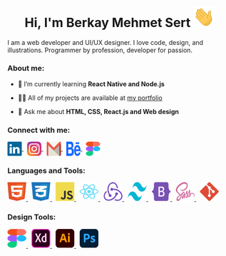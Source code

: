 <h1 align="center">
 Hi, I'm Berkay Mehmet Sert 
<img src = "./assets/wave.gif" width = "48"/>
</h1>

<p align="left">
I am a web developer and UI/UX designer. I love code, design, and illustrations. Programmer by profession, developer for passion.
</p>
<h3>About me:</h3> 

- 🌱 I’m currently learning **React Native and Node.js**

- 👨‍💻 All of my projects are available at [my portfolio](https://www.figma.com/@BerkayMSert)

- 💬 Ask me about **HTML, CSS, React.js and Web design**

<h3 align="left">Connect with me:</h3>
<p align="left">

<a href="https://linkedin.com/in/berkaymsert/" target="blank">

<img align="center" src="./assets/linkedin-icon-2.svg" alt="https://linkedin.com/in/berkaymsert/" height="32" width="32" />
</a>

<a href="https://instagram.com/https://www.instagram.com/berkaysert.h" target="blank">
<img style="margin-left: 8px" align="center" src="./assets/instagram.svg" alt="https://www.instagram.com/berkaysert.h" height="32" width="32" />
</a>

<a href="mailto:berkaymehmetsert@gmail.com" target="blank">
<img style="margin-left: 8px" align="center" src="./assets/gmail.svg" alt="berkaymehmetsert@gmail.com" height="32" width="32" />
</a>
<a href="https://www.behance.net/berkaysert" target="blank">
<img style="margin-left: 8px" align="center" src="./assets/behance.svg" alt="behance.net/berkaysert" height="32" width="32" />
</a>
<a href="https://www.figma.com/@BerkayMSert" target="blank">
<img style="margin-left: 8px" align="center" src="./assets/figma.svg" alt="figma.com/@BerkayMSert" height="32" width="32" />
</a>
</p>

<h3 align="left">Languages and Tools:</h3>

<p align="left"> 

<a href="https://www.w3schools.com/html" target="_blank" rel="noreferrer"> 
<img src="./assets/html.svg" alt="HTML5" width="42" height="42"/> 
</a> 
<a href="https://www.w3schools.com/css" target="_blank" rel="noreferrer"> 
<img style="margin-left: 8px" src="./assets/css.svg" alt="CSS3" width="42" height="42"/> 
</a> 
<a href="https://www.w3schools.com/js" target="_blank" rel="noreferrer"> 
<img style="margin-left: 8px" src="./assets/javaScript.svg" alt="JS" width="42" height="42"/> 
</a> 
<a href="https://reactjs.org/" target="_blank" rel="noreferrer"> 
<img style="margin-left: 8px" src="./assets/react.svg" alt="React.js" width="42" height="42"/> 
</a> 
<a href="https://redux-toolkit.js.org/" target="_blank" rel="noreferrer"> 
<img style="margin-left: 8px" src="./assets/redux.svg" alt="Redux" width="42" height="42"/> 
</a> 
<a href="https://tailwindcss.com/" target="_blank" rel="noreferrer"> 
<img style="margin-left: 8px" src="./assets/tailwind.svg" alt="Tailwind CSS" width="42" height="42"/> 
</a> 
<a href="https://getbootstrap.com/" target="_blank" rel="noreferrer"> 
<img style="margin-left: 8px" src="./assets/bootstrap.svg" alt="Bootstrap" width="42" height="42"/> 
</a> 
<a href="https://sass-lang.com/" target="_blank" rel="noreferrer"> 
<img style="margin-left: 8px" src="./assets/sass.svg" alt="SASS" width="42" height="42"/> 
</a> 
<a href="https://git-scm.com/" target="_blank" rel="noreferrer"> 
<img style="margin-left: 8px" src="./assets/git.svg" alt="GIT" width="42" height="42"/> 
</a> 

</p>

<h3 align="left">Design Tools:</h3>

<p align="left"> 

<a href="https://www.figma.com/" target="_blank" rel="noreferrer"> 
<img src="./assets/figma.svg" alt="Figma" width="42" height="42"/> 
</a> 
<a href="https://www.adobe.com/" target="_blank" rel="noreferrer"> 
<img style="margin-left: 8px" src="./assets/xd.svg" alt="Adobe XD" width="42" height="42"/> 
</a> 
<a href="https://www.adobe.com/" target="_blank" rel="noreferrer"> 
<img style="margin-left: 8px" src="./assets/ai.svg" alt="Adobe AI" width="42" height="42"/> 
</a> <a href="https://www.adobe.com/" target="_blank" rel="noreferrer"> 
<img style="margin-left: 8px" src="./assets/ps.svg" alt="Adobe PS" width="42" height="42"/> 
</a> 

</p>
